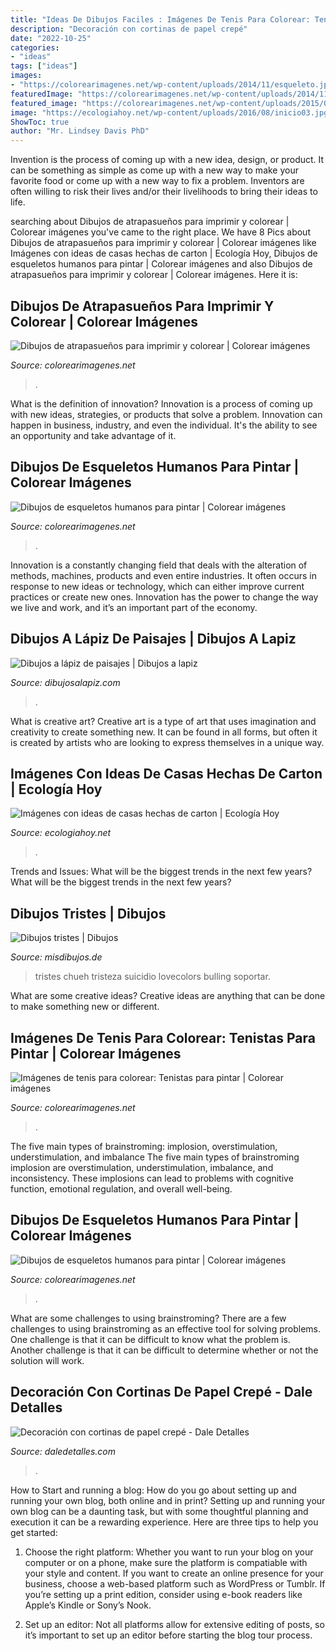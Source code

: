 ```yaml
---
title: "Ideas De Dibujos Faciles : Imágenes De Tenis Para Colorear: Tenistas Para Pintar"
description: "Decoración con cortinas de papel crepé"
date: "2022-10-25"
categories:
- "ideas"
tags: ["ideas"]
images:
- "https://colorearimagenes.net/wp-content/uploads/2014/11/esqueleto.jpg1_-465x658.gif"
featuredImage: "https://colorearimagenes.net/wp-content/uploads/2014/11/esqueleto.jpg4_-465x283.png"
featured_image: "https://colorearimagenes.net/wp-content/uploads/2015/09/tenis-para-colorear.jpg"
image: "https://ecologiahoy.net/wp-content/uploads/2016/08/inicio03.jpg"
ShowToc: true
author: "Mr. Lindsey Davis PhD"
---
```



Invention is the process of coming up with a new idea, design, or product. It can be something as simple as come up with a new way to make your favorite food or come up with a new way to fix a problem. Inventors are often willing to risk their lives and/or their livelihoods to bring their ideas to life.

	

		
searching about Dibujos de atrapasueños para imprimir y colorear | Colorear imágenes you've came to the right place. We have 8 Pics about Dibujos de atrapasueños para imprimir y colorear | Colorear imágenes like Imágenes con ideas de casas hechas de carton | Ecología Hoy, Dibujos de esqueletos humanos para pintar | Colorear imágenes and also Dibujos de atrapasueños para imprimir y colorear | Colorear imágenes. Here it is:
		
    
## Dibujos De Atrapasueños Para Imprimir Y Colorear | Colorear Imágenes

<img loading=lazy src="https://colorearimagenes.net/wp-content/uploads/2016/01/atrapasueños.jpg3_.jpg" onerror="this.onerror=null;this.src='https://tse1.mm.bing.net/th?id=OIP.o0ddN-5ioxDbv0SBpHTpGgHaMV&amp;pid=15.1';" alt="Dibujos de atrapasueños para imprimir y colorear | Colorear imágenes">

_Source: colorearimagenes.net_

>. 

	

What is the definition of innovation?
Innovation is a process of coming up with new ideas, strategies, or products that solve a problem. Innovation can happen in business, industry, and even the individual. It's the ability to see an opportunity and take advantage of it.

    
## Dibujos De Esqueletos Humanos Para Pintar | Colorear Imágenes

<img loading=lazy src="https://colorearimagenes.net/wp-content/uploads/2014/11/esqueleto.jpg1_-465x658.gif" onerror="this.onerror=null;this.src='https://tse2.mm.bing.net/th?id=OIP.wBWeyBeAw4LTV2lbqbl3swHaKe&amp;pid=15.1';" alt="Dibujos de esqueletos humanos para pintar | Colorear imágenes">

_Source: colorearimagenes.net_

>. 

	

Innovation is a constantly changing field that deals with the alteration of methods, machines, products and even entire industries. It often occurs in response to new ideas or technology, which can either improve current practices or create new ones. Innovation has the power to change the way we live and work, and it’s an important part of the economy.

    
## Dibujos A Lápiz De Paisajes | Dibujos A Lapiz

<img loading=lazy src="https://dibujosalapiz.com/wp-content/uploads/2014/05/dibujos-a-lapiz-de-paisajes-5.jpg" onerror="this.onerror=null;this.src='https://tse3.mm.bing.net/th?id=OIP.jtNRPJ-iOvPqp8D3K5vBWAHaKF&amp;pid=15.1';" alt="Dibujos a lápiz de paisajes | Dibujos a lapiz">

_Source: dibujosalapiz.com_

>. 

	

What is creative art?
Creative art is a type of art that uses imagination and creativity to create something new. It can be found in all forms, but often it is created by artists who are looking to express themselves in a unique way.

    
## Imágenes Con Ideas De Casas Hechas De Carton | Ecología Hoy

<img loading=lazy src="https://ecologiahoy.net/wp-content/uploads/2016/08/inicio03.jpg" onerror="this.onerror=null;this.src='https://tse1.mm.bing.net/th?id=OIP.sQN3gun--5q-sOkVwws3pQHaJ3&amp;pid=15.1';" alt="Imágenes con ideas de casas hechas de carton | Ecología Hoy">

_Source: ecologiahoy.net_

>. 

	

Trends and Issues: What will be the biggest trends in the next few years?
What will be the biggest trends in the next few years?

    
## Dibujos Tristes | Dibujos

<img loading=lazy src="http://misdibujos.de/wp-content/uploads/2015/12/dibujos-tristes-5.jpg" onerror="this.onerror=null;this.src='https://tse2.mm.bing.net/th?id=OIP.V0EskqwXNwNemdMjkCaHkQAAAA&amp;pid=15.1';" alt="Dibujos tristes | Dibujos">

_Source: misdibujos.de_

>tristes chueh tristeza suicidio lovecolors bulling soportar. 

	

What are some creative ideas?
Creative ideas are anything that can be done to make something new or different.

    
## Imágenes De Tenis Para Colorear: Tenistas Para Pintar | Colorear Imágenes

<img loading=lazy src="https://colorearimagenes.net/wp-content/uploads/2015/09/tenis-para-colorear.jpg" onerror="this.onerror=null;this.src='https://tse3.mm.bing.net/th?id=OIP.CE9GeRI3rpGwDESo7kSM-QHaKe&amp;pid=15.1';" alt="Imágenes de tenis para colorear: Tenistas para pintar | Colorear imágenes">

_Source: colorearimagenes.net_

>. 

	

The five main types of brainstroming: implosion, overstimulation, understimulation, and imbalance
The five main types of brainstroming implosion are overstimulation, understimulation, imbalance, and inconsistency. These implosions can lead to problems with cognitive function, emotional regulation, and overall well-being.

    
## Dibujos De Esqueletos Humanos Para Pintar | Colorear Imágenes

<img loading=lazy src="https://colorearimagenes.net/wp-content/uploads/2014/11/esqueleto.jpg4_-465x283.png" onerror="this.onerror=null;this.src='https://tse3.mm.bing.net/th?id=OIP.vv4DQysqUOfogfGPH4XmtgAAAA&amp;pid=15.1';" alt="Dibujos de esqueletos humanos para pintar | Colorear imágenes">

_Source: colorearimagenes.net_

>. 

	

What are some challenges to using brainstroming?
There are a few challenges to using brainstroming as an effective tool for solving problems. One challenge is that it can be difficult to know what the problem is. Another challenge is that it can be difficult to determine whether or not the solution will work.

    
## Decoración Con Cortinas De Papel Crepé - Dale Detalles

<img loading=lazy src="https://i1.wp.com/www.daledetalles.com/wp-content/uploads/2016/08/decoracion-con-papel-creppe7.jpg" onerror="this.onerror=null;this.src='https://tse2.mm.bing.net/th?id=OIP.0EOvMXrU5VQqt_BK8aCABgHaLD&amp;pid=15.1';" alt="Decoración con cortinas de papel crepé - Dale Detalles">

_Source: daledetalles.com_

>. 

	

How to Start and running a blog: How do you go about setting up and running your own blog, both online and in print?
Setting up and running your own blog can be a daunting task, but with some thoughtful planning and execution it can be a rewarding experience. Here are three tips to help you get started:
1. Choose the right platform: Whether you want to run your blog on your computer or on a phone, make sure the platform is compatiable with your style and content. If you want to create an online presence for your business, choose a web-based platform such as WordPress or Tumblr. If you’re setting up a print edition, consider using e-book readers like Apple’s Kindle or Sony’s Nook.

2. Set up an editor: Not all platforms allow for extensive editing of posts, so it’s important to set up an editor before starting the blog tour process.

